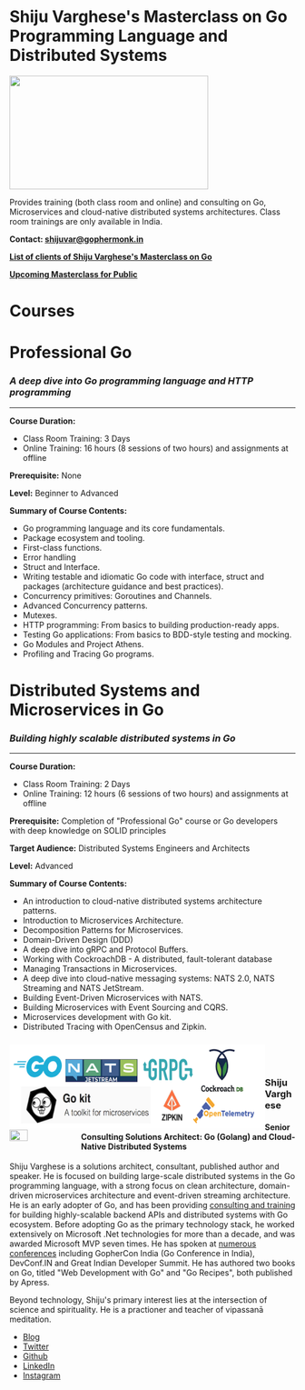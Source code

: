 # Shiju Varghese's Masterclass on Go Programming Language and Distributed Systems
<a href="(https://medium.com/@shijuvar"><img src="https://github.com/shijuvar/shijuvar/blob/master/img/go_red_logo.png" align="center" height="200" width="350" ></a>

Provides training (both class room and online) and consulting on Go, Microservices and cloud-native distributed systems architectures. Class room trainings are only available in India. 

**Contact: shijuvar@gophermonk.in**

**[List of clients of Shiju Varghese's Masterclass on Go](https://github.com/shijuvar/shijuvar/blob/master/golang-clients.md)**

**[Upcoming Masterclass for Public](https://github.com/shijuvar/shijuvar/blob/master/active_masterclass.md)**

# Courses
# Professional Go  
### *A deep dive into Go programming language and HTTP programming*
-------------------------------

**Course Duration:**  
* Class Room Training: 3 Days 
* Online Training: 16 hours (8 sessions of two hours) and assignments at offline 

**Prerequisite:**  None

**Level:** Beginner to Advanced 

**Summary of Course Contents:** 
*	Go programming language and its core fundamentals.
* Package ecosystem and tooling.
*	First-class functions.
* Error handling
*	Struct and Interface.
* Writing testable and idiomatic Go code with interface, struct and packages (architecture guidance and best practices).
*	Concurrency primitives: Goroutines and Channels.
*	Advanced Concurrency patterns.
* Mutexes.
* HTTP programming: From basics to building production-ready apps.
*	Testing Go applications: From basics to BDD-style testing and mocking.
* Go Modules and Project Athens.
* Profiling and Tracing Go programs. 


# Distributed Systems and Microservices in Go
### *Building highly scalable distributed systems in Go*
--------------------------------------------------------
**Course Duration:** 
* Class Room Training: 2 Days 
* Online Training: 12 hours (6 sessions of two hours) and assignments at offline 

**Prerequisite:**  Completion of "Professional Go" course or Go developers with deep knowledge on SOLID principles 

**Target Audience:** Distributed Systems Engineers and Architects

**Level:** Advanced 

**Summary of Course Contents:**  
* An introduction to cloud-native distributed systems architecture patterns.
* Introduction to Microservices Architecture.
* Decomposition Patterns for Microservices. 
* Domain-Driven Design (DDD)
* A deep dive into gRPC and Protocol Buffers.
* Working with CockroachDB - A distributed, fault-tolerant database 
* Managing Transactions in Microservices.
* A deep dive into cloud-native messaging systems: NATS 2.0, NATS Streaming and NATS JetStream. 
* Building Event-Driven Microservices with NATS.
* Building Microservices with Event Sourcing and CQRS. 
* Microservices development with Go kit.
* Distributed Tracing with OpenCensus and Zipkin.


### <a href="(https://medium.com/@shijuvar"><img src="https://github.com/shijuvar/shijuvar/blob/master/img/tech_stack_go.png" align="left" height="150" width="450" ></a>

<br>
<br>

### Shiju Varghese
<a href="(https://medium.com/@shijuvar"><img src="https://avatars0.githubusercontent.com/u/1546448" align="left" height="25%" width="25%"></a> 
#### Senior Consulting Solutions Architect: Go (Golang) and Cloud-Native Distributed Systems
Shiju Varghese is a solutions architect, consultant, published author and speaker. He is focused on building large-scale distributed systems in the Go programming language, with a strong focus on clean architecture, domain-driven microservices architecture and event-driven streaming architecture. He is an early adopter of Go, and has been providing [consulting and training](https://github.com/shijuvar/shijuvar/blob/master/masterclass.md) for building highly-scalable backend APIs and distributed systems with Go ecosystem. Before adopting Go as the primary technology stack, he worked extensively on Microsoft .Net technologies for more than a decade, and was awarded Microsoft MVP seven times. He has spoken at [numerous conferences](https://github.com/shijuvar/shijuvar/blob/master/conferences.md) including GopherCon India (Go Conference in India), DevConf.IN and Great Indian Developer Summit. He has authored two books on Go, titled "Web Development with Go" and "Go Recipes", both published by Apress.

Beyond technology, Shiju's primary interest lies at the intersection of science and spirituality. He is a practioner and teacher of vipassanā meditation.

* [Blog](https://medium.com/@shijuvar)
* [Twitter](https://twitter.com/shijucv)
* [Github](https://github.com/shijuvar)
* [LinkedIn](https://linkedin.com/in/shijuvar)
* [Instagram](https://www.instagram.com/shijuvar/)

